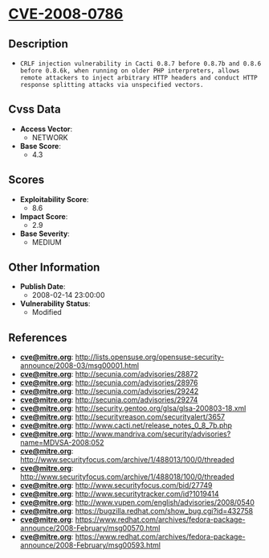 
# [CVE-2008-0786](http://lists.opensuse.org/opensuse-security-announce/2008-03/msg00001.html)

## Description

- `CRLF injection vulnerability in Cacti 0.8.7 before 0.8.7b and 0.8.6 before 0.8.6k, when running on older PHP interpreters, allows remote attackers to inject arbitrary HTTP headers and conduct HTTP response splitting attacks via unspecified vectors.`

## Cvss Data

- **Access Vector**:
  - NETWORK
- **Base Score**:
  - 4.3

## Scores

- **Exploitability Score**:
  - 8.6
- **Impact Score**:
  - 2.9
- **Base Severity**:
  - MEDIUM

## Other Information

- **Publish Date**:
  - 2008-02-14 23:00:00
- **Vulnerability Status**:
  - Modified

## References

- **cve@mitre.org**: http://lists.opensuse.org/opensuse-security-announce/2008-03/msg00001.html
- **cve@mitre.org**: http://secunia.com/advisories/28872
- **cve@mitre.org**: http://secunia.com/advisories/28976
- **cve@mitre.org**: http://secunia.com/advisories/29242
- **cve@mitre.org**: http://secunia.com/advisories/29274
- **cve@mitre.org**: http://security.gentoo.org/glsa/glsa-200803-18.xml
- **cve@mitre.org**: http://securityreason.com/securityalert/3657
- **cve@mitre.org**: http://www.cacti.net/release_notes_0_8_7b.php
- **cve@mitre.org**: http://www.mandriva.com/security/advisories?name=MDVSA-2008:052
- **cve@mitre.org**: http://www.securityfocus.com/archive/1/488013/100/0/threaded
- **cve@mitre.org**: http://www.securityfocus.com/archive/1/488018/100/0/threaded
- **cve@mitre.org**: http://www.securityfocus.com/bid/27749
- **cve@mitre.org**: http://www.securitytracker.com/id?1019414
- **cve@mitre.org**: http://www.vupen.com/english/advisories/2008/0540
- **cve@mitre.org**: https://bugzilla.redhat.com/show_bug.cgi?id=432758
- **cve@mitre.org**: https://www.redhat.com/archives/fedora-package-announce/2008-February/msg00570.html
- **cve@mitre.org**: https://www.redhat.com/archives/fedora-package-announce/2008-February/msg00593.html
